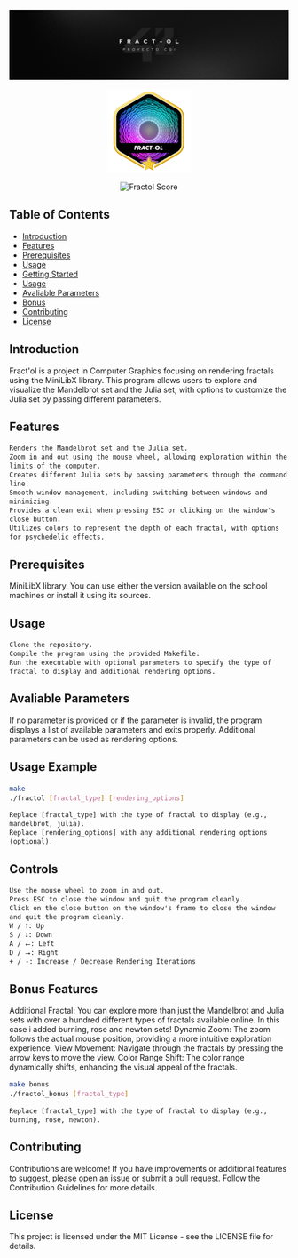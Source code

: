 ![Banner](https://raw.githubusercontent.com/15Galan/42_project-readmes/master/banners/cursus/projects/fract-ol-dark.png)

<p align="center">
  <img src="https://raw.githubusercontent.com/mcombeau/mcombeau/main/42_badges/fract-olm.png" alt="Fractol Logo">
</p>

<p align="center">
  <img src="https://img.shields.io/badge/Score-125%2F100-brightgreen" alt="Fractol Score">
</p>

## Table of Contents

- [Introduction](#introduction)
- [Features](#features)
- [Prerequisites](#Prerequisites)
- [Usage](#Usage)
- [Getting Started](#getting-started)
- [Usage](#usage)
- [Avaliable Parameters](#avaliable-parameters)
- [Bonus](#bonus)
- [Contributing](#contributing)
- [License](#license)

## Introduction

Fract'ol is a project in Computer Graphics focusing on rendering fractals using the MiniLibX library. This program allows users to explore and visualize the Mandelbrot set and the Julia set, with options to customize the Julia set by passing different parameters.

## Features

```
Renders the Mandelbrot set and the Julia set.
Zoom in and out using the mouse wheel, allowing exploration within the limits of the computer.
Creates different Julia sets by passing parameters through the command line.
Smooth window management, including switching between windows and minimizing.
Provides a clean exit when pressing ESC or clicking on the window's close button.
Utilizes colors to represent the depth of each fractal, with options for psychedelic effects.
```

## Prerequisites

MiniLibX library. You can use either the version available on the school machines or install it using its sources.

## Usage

```
Clone the repository.
Compile the program using the provided Makefile.
Run the executable with optional parameters to specify the type of fractal to display and additional rendering options.
```

## Avaliable Parameters

If no parameter is provided or if the parameter is invalid, the program displays a list of available parameters and exits properly.
Additional parameters can be used as rendering options.

## Usage Example

```bash
make
./fractol [fractal_type] [rendering_options]
```
```
Replace [fractal_type] with the type of fractal to display (e.g., mandelbrot, julia).
Replace [rendering_options] with any additional rendering options (optional).
```

## Controls

```
Use the mouse wheel to zoom in and out.
Press ESC to close the window and quit the program cleanly.
Click on the close button on the window's frame to close the window and quit the program cleanly.
W / ⭡: Up
S / ⭣: Down
A / ⭠: Left
D / ⭢: Right
+ / -: Increase / Decrease Rendering Iterations
```

## Bonus Features

Additional Fractal: You can explore more than just the Mandelbrot and Julia sets with over a hundred different types of fractals available online. In this case i added burning, rose and newton sets!
Dynamic Zoom: The zoom follows the actual mouse position, providing a more intuitive exploration experience.
View Movement: Navigate through the fractals by pressing the arrow keys to move the view.
Color Range Shift: The color range dynamically shifts, enhancing the visual appeal of the fractals.

```bash
make bonus
./fractol_bonus [fractal_type]
```
```
Replace [fractal_type] with the type of fractal to display (e.g., burning, rose, newton).
```

## Contributing

Contributions are welcome! If you have improvements or additional features to suggest, please open an issue or submit a pull request. Follow the Contribution Guidelines for more details.

## License
This project is licensed under the MIT License - see the LICENSE file for details.

